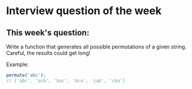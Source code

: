 # Interview question of the week

## This week's question:

Write a function that generates all possible permutations of a given string. Careful, the results could get long!

Example:

```js
permute('abc');
// ['abc', 'acb', 'bac', 'bca', 'cab', 'cba']
```
